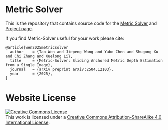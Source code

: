 # Metric Solver

This is the repository that contains source code for the [Metric Solver](https://github.com/Tele-AI/MetricSolver) and [Project page]().

If you find Metric-Solver useful for your work please cite:
```
@article{wen2025metricsolver
  author    = {Tao Wen and Jiepeng Wang and Yabo Chen and Shugong Xu and Chi Zhang and Xuelong Li},
  title     = {Metric-Solver: Sliding Anchored Metric Depth Estimation from a Single Image},
  journal   = {arXiv preprint arXiv:2504.12103},
  year      = {2025},
}
```

# Website License
<a rel="license" href="http://creativecommons.org/licenses/by-sa/4.0/"><img alt="Creative Commons License" style="border-width:0" src="https://i.creativecommons.org/l/by-sa/4.0/88x31.png" /></a><br />This work is licensed under a <a rel="license" href="http://creativecommons.org/licenses/by-sa/4.0/">Creative Commons Attribution-ShareAlike 4.0 International License</a>.
